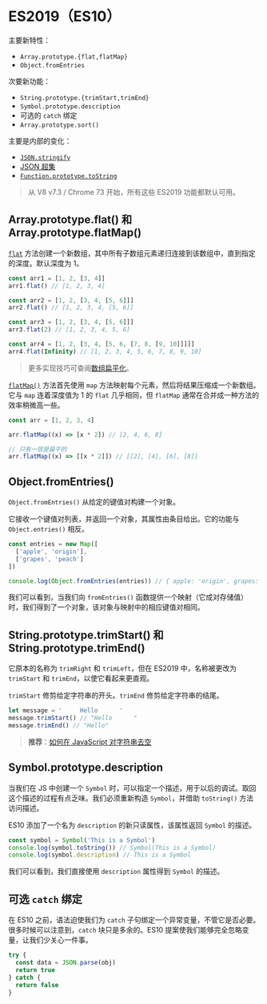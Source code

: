 # ES2019（ES10）

主要新特性：

- `Array.prototype.{flat,flatMap}`
- `Object.fromEntries`

次要新功能：

- `String.prototype.{trimStart,trimEnd}`
- `Symbol.prototype.description`
- 可选的 `catch` 绑定
- `Array.prototype.sort()`

主要是内部的变化：

- [`JSON.stringify`](https://2ality.com/2019/01/well-formed-stringify.html)
- [JSON 超集](https://2ality.com/2019/01/json-superset.html)
- [`Function.prototype.toString`](https://2ality.com/2016/08/function-prototype-tostring.html)

> 从 V8 v7.3 / Chrome 73 开始，所有这些 ES2019 功能都默认可用。

## Array.prototype.flat() 和 Array.prototype.flatMap()

[`flat`](https://developer.mozilla.org/en-US/docs/Web/JavaScript/Reference/Global_Objects/Array/flat) 方法创建一个新数组，其中所有子数组元素递归连接到该数组中，直到指定的深度。默认深度为 1。

```js
const arr1 = [1, 2, [3, 4]]
arr1.flat() // [1, 2, 3, 4]

const arr2 = [1, 2, [3, 4, [5, 6]]]
arr2.flat() // [1, 2, 3, 4, [5, 6]]

const arr3 = [1, 2, [3, 4, [5, 6]]]
arr3.flat(2) // [1, 2, 3, 4, 5, 6]

const arr4 = [1, 2, [3, 4, [5, 6, [7, 8, [9, 10]]]]]
arr4.flat(Infinity) // [1, 2, 3, 4, 5, 6, 7, 8, 9, 10]
```

> 更多实现技巧可查阅[数组扁平化](https://github.com/lio-zero/blog/blob/master/JavaScript/%E6%95%B0%E7%BB%84%E6%89%81%E5%B9%B3%E5%8C%96.md)。

[`flatMap()`](https://developer.mozilla.org/zh-CN/docs/Web/JavaScript/Reference/Global_Objects/Array/flatMap) 方法首先使用 `map` 方法映射每个元素，然后将结果压缩成一个新数组。它与 `map` 连着深度值为 1 的 `flat` 几乎相同，但 `flatMap` 通常在合并成一种方法的效率稍微高一些。

```js
const arr = [1, 2, 3, 4]

arr.flatMap((x) => [x * 2]) // [2, 4, 6, 8]

// 只有一层是扁平的
arr.flatMap((x) => [[x * 2]]) // [[2], [4], [6], [8]]
```

## Object.fromEntries()

`Object.fromEntries()` 从给定的键值对构建一个对象。

它接收一个键值对列表，并返回一个对象，其属性由条目给出。它的功能与 `Object.entries()` 相反。

```js
const entries = new Map([
  ['apple', 'origin'],
  ['grapes', 'peach']
])

console.log(Object.fromEntries(entries)) // { apple: 'origin', grapes: 'peach' }
```

我们可以看到，当我们向 `fromEntries()` 函数提供一个映射（它成对存储值）时，我们得到了一个对象，该对象与映射中的相应键值对相同。

## String.prototype.trimStart() 和 String.prototype.trimEnd()

它原本的名称为 `trimRight` 和 `trimLeft`，但在 ES2019 中，名称被更改为 `trimStart` 和 `trimEnd`，以使它看起来更直观。

`trimStart` 修剪给定字符串的开头。`trimEnd` 修剪给定字符串的结尾。

```js
let message = '     Hello      '
message.trimStart() // "Hello      "
message.trimEnd() // "Hello"
```

> **推荐**：[如何在 JavaScript 对字符串去空](https://github.com/lio-zero/blog/blob/master/JavaScript/%E5%A6%82%E4%BD%95%E5%9C%A8%20JavaScript%20%E5%AF%B9%E5%AD%97%E7%AC%A6%E4%B8%B2%E5%8E%BB%E7%A9%BA.md)

## Symbol.prototype.description

当我们在 JS 中创建一个 `Symbol` 时，可以指定一个描述，用于以后的调试。取回这个描述的过程有点乏味。我们必须重新构造 `Symbol`，并借助 `toString()` 方法访问描述。

ES10 添加了一个名为 `description` 的新只读属性，该属性返回 `Symbol` 的描述。

```js
const symbol = Symbol('This is a Symbol')
console.log(symbol.toString()) // Symbol(This is a Symbol)
console.log(symbol.description) // This is a Symbol
```

我们可以看到，我们直接使用 `description` 属性得到 `Symbol` 的描述。

## 可选 `catch` 绑定

在 ES10 之前，语法迫使我们为 `catch` 子句绑定一个异常变量，不管它是否必要。很多时候可以注意到，`catch` 块只是多余的。ES10 提案使我们能够完全忽略变量，让我们少关心一件事。

```js
try {
  const data = JSON.parse(obj)
  return true
} catch {
  return false
}
```
